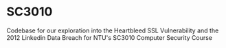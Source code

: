 # SC3010
Codebase for our exploration into the Heartbleed SSL Vulnerability and the 2012 Linkedin Data Breach for NTU's SC3010 Computer Security Course
